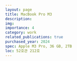 ```yaml
---
layout: page
title: MacBook Pro M3
description:
img:
importance: 4
category: work
related_publications: true
purchased_year: 2024
spec: Apple M3 Pro, 36 GB, 2TB
loc: 52호관 212호
---
```

